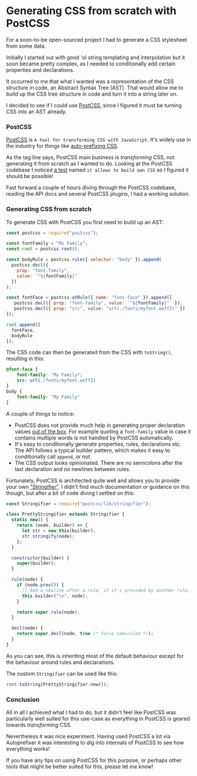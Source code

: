 # Generating CSS from scratch with PostCSS

For a soon-to-be open-sourced project I had to generate a CSS stylesheet from some data.

Initially I started out with good 'ol string templating and interpolation but it soon became pretty complex, as I needed to conditionally add certain properties and declarations.

It occurred to me that what I wanted was a representation of the CSS structure in code, an Abstract Syntax Tree (AST). That would allow me to build up the CSS tree structure in code and turn it into a string later on.

I decided to see if I could use [PostCSS](https://postcss.org/), since I figured it must be turning CSS into an AST already.

<!-- excerpt -->

### PostCSS

[PostCSS](https://postcss.org/) is `A tool for transforming CSS with JavaScript`. It's widely use in the industry for things like [auto-prefixing CSS](https://autoprefixer.github.io/).

As the tag line says, PostCSS main business is *transforming* CSS, not generating it from scratch as I wanted to do. Looking at the PostCSS codebase I noticed [a test](https://github.com/postcss/postcss/blob/master/test/postcss.test.js#L116) named `it allows to build own CSS` so I figured it should be possible!

Fast forward a couple of hours diving through the PostCSS codebase, reading the API docs and several PostCSS plugins, I had a working solution.

### Generating CSS from scratch

To generate CSS with PostCSS you first need to build up an AST:

```js
const postcss = require("postcss");

const fontFamily = "My Family";
const root = postcss.root();

const bodyRule = postcss.rule({ selector: "body" }).append(
  postcss.decl({
    prop: "font-family",
    value: `"${fontFamily}"`
  })
);

const fontFace = postcss.atRule({ name: "font-face" }).append([
   postcss.decl({ prop: "font-family", value: `"${fontFamily}"` }),
   postcss.decl({ prop: "src", value: "url(./fonts/myfont.woff2)" })
]);

root.append([
  fontFace,
  bodyRule
]);
```

The CSS code can then be generated from the CSS with `toString()`, resulting in this:

```css
@font-face {
    font-family: "My Family";
    src: url(./fonts/myfont.woff2)
}
body {
    font-family: "My Family"
}
```

A couple of things to notice:

* PostCSS does not provide much help in generating proper declaration values [out of the box](https://github.com/TrySound/postcss-value-parser). For example quoting a `font-family` value in case it contains multiple words is not handled by PostCSS automatically.
* It's easy to conditionally generate properties, rules, declarations etc. The API follows a typical builder pattern, which makes it easy to conditionally call `append`, or not.
* The CSS output looks opinionated. There are no semicolons after the last declaration and no newlines between rules.

Fortunately, PostCSS is architected quite well and allows you to provide your own ["Stringifier"](http://api.postcss.org/global.html#stringifier). I didn't find much documentation or guidance on this though, but after a bit of code diving I settled on this:

```js
const Stringifier = require("postcss/lib/stringifier");

class PrettyStringifier extends Stringifier {
  static new() {
    return (node, builder) => {
      let str = new this(builder);
      str.stringify(node);
    };
  }

  constructor(builder) {
    super(builder);
  }

  rule(node) {
    if (node.prev()) {
      // Add a newline after a rule, if it's preceded by another rule.
      this.builder("\n", node);
    }

    return super.rule(node);
  }

  decl(node) {
    return super.decl(node, true /* force semicolon */);
  }
}
```

As you can see, this is inheriting most of the default behaviour except for the behaviour around rules and declarations.

The custom `Stringifier` can be used like this:

```js
root.toString(PrettyStringifier.new());
```

### Conclusion

All in all I achieved what I had to do, but it didn't feel like PostCSS was particularly well suited for this use-case as everything in PostCSS is geared towards *transforming* CSS.

Nevertheless it was nice experiment. Having used PostCSS a lot via Autoprefixer it was interesting to dig into internals of PostCSS to see how everything works!

If you have any tips on using PostCSS for this purpose, or perhaps other tools that might be better suited for this, please let me know!
